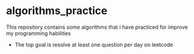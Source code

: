 # algorithms_practice

This repository contains some algorithms that i have practiced for improve my programming habilities


* The top goal is resolve at least one question per day on leetcode
